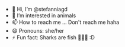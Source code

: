 - 👋 Hi, I’m @stefanniagd
- 👀 I’m interested in animals
- 📫 How to reach me ... Don't reach me haha
- 😄 Pronouns: she/her
- ⚡ Fun fact: Sharks are fish 🦈🐠🐡 :D

<!---
stefanniagd/stefanniagd is a ✨ special ✨ repository because its `README.md` (this file) appears on your GitHub profile.
You can click the Preview link to take a look at your changes.
--->
